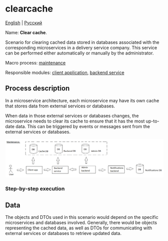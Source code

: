 # clearcache

[English](clearcache.md) | [Русский](clearcache.ru.md)

Name: **Clear cache**.

Scenario for clearing cached data stored in databases associated with the corresponding microservices in a delivery service company.
This service can be performed either automatically or manually by the administrator.

Macro process: [maintenance](../../macroprocesses/maintenance.md)

Responsible modules: [client application](../../frontend/adminclient.md), [backend service](../../backend/adminbackend.md)

## Process description

In a microservice architecture, each microservice may have its own cache that stores data from external services or databases. 

When data in those external services or databases changes, the microservice needs to clear its cache to ensure that it has the most up-to-date data. 
This can be triggered by events or messages sent from the external services or databases.

![maintenance_overall](../../img/maintenance_overall.png)

### Step-by-step execution

## Data 

The objects and DTOs used in this scenario would depend on the specific microservices and databases involved. 
Generally, there would be objects representing the cached data, as well as DTOs for communicating with external services or databases to retrieve updated data.
